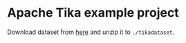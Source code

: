 # Apache Tika example project

Download dataset from [here](http://www.cs.put.poznan.pl/mkadzinski/ezi/dzienne/lab9/tikadataset.zip) and unzip it to `./tikadataset`.